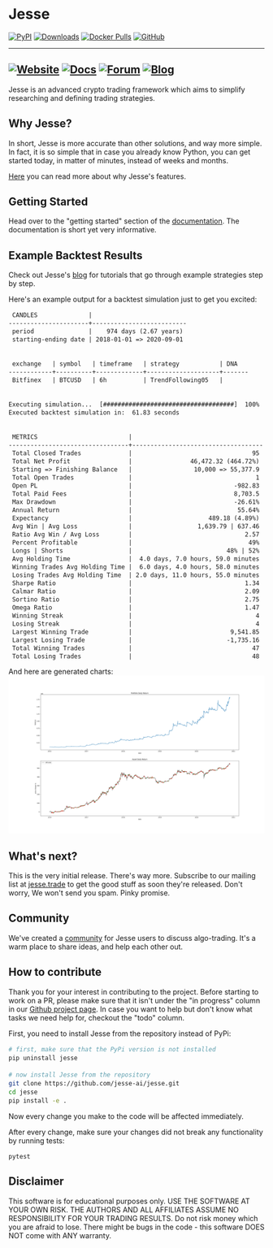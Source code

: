 # Jesse
[![PyPI](https://img.shields.io/pypi/v/jesse)](https://pypi.org/project/jesse)
[![Downloads](https://pepy.tech/badge/jesse)](https://pepy.tech/project/jesse)
[![Docker Pulls](https://img.shields.io/docker/pulls/salehmir/jesse)](https://hub.docker.com/r/salehmir/jesse)
[![GitHub](https://img.shields.io/github/license/jesse-ai/jesse)](https://github.com/jesse-ai/jesse)

---

[![Website](https://img.shields.io/badge/Website-Start%20here!-9cf)](https://jesse.trade)
[![Docs](https://img.shields.io/badge/Docs-Learn%20how!-red)](https://docs.jesse.trade)
[![Forum](https://img.shields.io/badge/Forum-Join%20us!-brightgreen)](https://forum.jesse.trade)
[![Blog](https://img.shields.io/badge/Blog-Get%20the%20news!-blueviolet)](https://jesse.trade/blog)
---
Jesse is an advanced crypto trading framework which aims to simplify researching and defining trading strategies.

## Why Jesse?
In short, Jesse is more accurate than other solutions, and way more simple. 
In fact, it is so simple that in case you already know Python, you can get started today, in matter of minutes, instead of weeks and months. 

[Here](https://docs.jesse.trade/docs/) you can read more about why Jesse's features. 

## Getting Started
Head over to the "getting started" section of the [documentation](https://docs.jesse.trade/docs/getting-started). The 
documentation is short yet very informative. 

## Example Backtest Results

Check out Jesse's [blog](https://jesse.trade/blog) for tutorials that go through example strategies step by step. 

Here's an example output for a backtest simulation just to get you excited:
```
 CANDLES              |
----------------------+--------------------------
 period               |    974 days (2.67 years)
 starting-ending date | 2018-01-01 => 2020-09-01


 exchange   | symbol   | timeframe   | strategy           | DNA
------------+----------+-------------+--------------------+-------
 Bitfinex   | BTCUSD   | 6h          | TrendFollowing05   |


Executing simulation...  [####################################]  100%
Executed backtest simulation in:  61.83 seconds


 METRICS                         |
---------------------------------+------------------------------------
 Total Closed Trades             |                                 95
 Total Net Profit                |                46,472.32 (464.72%)
 Starting => Finishing Balance   |                 10,000 => 55,377.9
 Total Open Trades               |                                  1
 Open PL                         |                            -982.83
 Total Paid Fees                 |                            8,703.5
 Max Drawdown                    |                            -26.61%
 Annual Return                   |                             55.64%
 Expectancy                      |                     489.18 (4.89%)
 Avg Win | Avg Loss              |                  1,639.79 | 637.46
 Ratio Avg Win / Avg Loss        |                               2.57
 Percent Profitable              |                                49%
 Longs | Shorts                  |                          48% | 52%
 Avg Holding Time                |  4.0 days, 7.0 hours, 59.0 minutes
 Winning Trades Avg Holding Time |  6.0 days, 4.0 hours, 58.0 minutes
 Losing Trades Avg Holding Time  | 2.0 days, 11.0 hours, 55.0 minutes
 Sharpe Ratio                    |                               1.34
 Calmar Ratio                    |                               2.09
 Sortino Ratio                   |                               2.75
 Omega Ratio                     |                               1.47
 Winning Streak                  |                                  4
 Losing Streak                   |                                  4
 Largest Winning Trade           |                           9,541.85
 Largest Losing Trade            |                          -1,735.16
 Total Winning Trades            |                                 47
 Total Losing Trades             |                                 48
```

And here are generated charts:
![chart-example](https://raw.githubusercontent.com/jesse-ai/jesse/master/assets/chart-example.png)

## What's next?
This is the very initial release. There's way more. Subscribe to our mailing list at [jesse.trade](https://jesse.trade) to get the good stuff as soon they're released. Don't worry, We won't send you spam. Pinky promise.

## Community
We've created a [community](http://forum.jesse.trade/) for Jesse users to discuss algo-trading. It's a warm place to share ideas, and help each other out.

## How to contribute
Thank you for your interest in contributing to the project. Before starting to work on a PR, please make sure that it isn't under the "in progress" column in our [Github project page](https://github.com/jesse-ai/jesse/projects/2). In case you want to help but don't know what tasks we need help for, checkout the "todo" column. 

First, you need to install Jesse from the repository instead of PyPi:

```sh
# first, make sure that the PyPi version is not installed
pip uninstall jesse

# now install Jesse from the repository
git clone https://github.com/jesse-ai/jesse.git
cd jesse
pip install -e .
```

Now every change you make to the code will be affected immediately.

After every change, make sure your changes did not break any functionality by running tests:
```
pytest
```

## Disclaimer
This software is for educational purposes only. USE THE SOFTWARE AT YOUR OWN RISK. THE AUTHORS AND ALL AFFILIATES ASSUME NO RESPONSIBILITY FOR YOUR TRADING RESULTS. Do not risk money which you are afraid to lose. There might be bugs in the code - this software DOES NOT come with ANY warranty.
